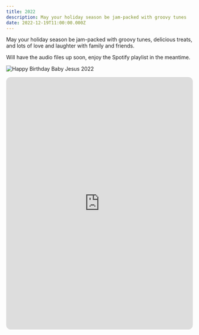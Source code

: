 ```yaml
---
title: 2022
description: May your holiday season be jam-packed with groovy tunes
date: 2022-12-19T11:00:00.000Z
---
```


May your holiday season be jam-packed with groovy tunes, delicious treats, and lots of love and laughter with family and friends.

Will have the audio files up soon, enjoy the Spotify playlist in the meantime.

![Happy Birthday Baby Jesus 2022](2022.jpg)

<iframe style="border-radius:12px" src="https://open.spotify.com/embed/playlist/6jkANRACBJJ0esLdmtQY7T?utm_source=generator&theme=0" width="100%" height="680" frameBorder="0" allowfullscreen="" allow="autoplay; clipboard-write; encrypted-media; fullscreen; picture-in-picture" loading="lazy"></iframe>